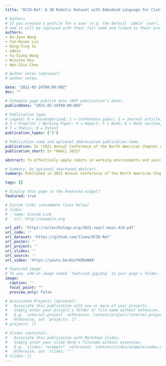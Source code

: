 ```yaml
---
title: "OCID-Ref: A 3D Robotic Dataset with Embodied Language for Clutter Scene Grounding"

# Authors
# If you created a profile for a user (e.g. the default `admin` user), write the username (folder name) here 
# and it will be replaced with their full name and linked to their profile.
authors:
- Ke-Jyun Wang
- Yun-Hsuan Liu
- Hung-Ting Su
- admin
- Yu-Siang Wang
- Winston Hsu
- Wen-Chin Chen

# Author notes (optional)
# author_notes:

date: "2021-05-24T00:00:00Z"
doi: ""

# Schedule page publish date (NOT publication's date).
publishDate: "2021-05-24T00:00:00Z"

# Publication type.
# Legend: 0 = Uncategorized; 1 = Conference paper; 2 = Journal article;
# 3 = Preprint / Working Paper; 4 = Report; 5 = Book; 6 = Book section;
# 7 = Thesis; 8 = Patent
publication_types: ["1"]

# Publication name and optional abbreviated publication name.
publication: In *2021 Annual Conference of the North American Chapter of the Association for Computational Linguistics*
publication_short: In *NAACL 2021*

abstract: To effectively apply robots in working environments and assist humans, it is essential to develop and evaluate how visual grounding (VG) can affect machine performance on occluded objects. However, current VG works are limited in working environments, such as offices and warehouses, where objects are usually occluded due to space utilization issues. In our work, we propose a novel OCID-Ref dataset featuring a referring expression segmentation task with referring expressions of occluded objects. OCID-Ref consists of 305,694 referring expressions from 2,300 scenes with providing RGB image and point cloud inputs. To resolve challenging occlusion issues, we argue that it’s crucial to take advantage of both 2D and 3D signals to resolve challenging occlusion issues. Our experimental results demonstrate the effectiveness of aggregating 2D and 3D signals but referring to occluded objects still remains challenging for the modern visual grounding systems. OCID-Ref is publicly available at https://github.com/lluma/OCID-Ref.

# Summary. An optional shortened abstract.
summary: Published in 2021 Annual Conference of the North American Chapter of the Association for Computational Linguistics (NAACL 2021)

tags: []

# Display this page in the Featured widget?
featured: true

# Custom links (uncomment lines below)
# links:
# - name: Custom Link
#   url: http://example.org

url_pdf: 'https://aclanthology.org/2021.naacl-main.419.pdf'
url_code: ''
url_dataset: 'https://github.com/lluma/OCID-Ref'
url_poster: ''
url_project: ''
url_slides: ''
url_source: ''
url_video: 'https://youtu.be/Qin7HZReW8A'

# Featured image
# To use, add an image named `featured.jpg/png` to your page's folder. 
image:
  caption: ''
  focal_point: ""
  preview_only: false

# Associated Projects (optional).
#   Associate this publication with one or more of your projects.
#   Simply enter your project's folder or file name without extension.
#   E.g. `internal-project` references `content/project/internal-project/index.md`.
#   Otherwise, set `projects: []`.
# projects: []

# Slides (optional).
#   Associate this publication with Markdown slides.
#   Simply enter your slide deck's filename without extension.
#   E.g. `slides: "example"` references `content/slides/example/index.md`.
#   Otherwise, set `slides: ""`.
# slides: []
---
```

